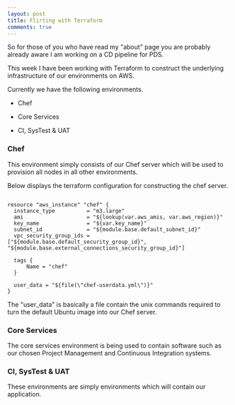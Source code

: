 ```yaml
---
layout: post
title: Flirting with Terraform
comments: true
---
```


So for those of you who have read my "about" page you are probably already aware I am working on a CD pipeline for PDS.

This week I have been working with Terraform to construct the underlying infrastructure of our environments on AWS.

Currently we have the following environments.

* Chef

* Core Services

* CI, SysTest & UAT

### Chef

This environment simply consists of our Chef server which will be used to provision all nodes in all other environments.

Below displays the terraform configuration for constructing the chef server.

~~~~~~~~

resource "aws_instance" "chef" {
  instance_type          = "m3.large"
  ami                    = "${lookup(var.aws_amis, var.aws_region)}"
  key_name               = "${var.key_name}"
  subnet_id              = "${module.base.default_subnet_id}"
  vpc_security_group_ids = ["${module.base.default_security_group_id}", "${module.base.external_connections_security_group_id}"]

  tags {
      Name = "chef"
  }

  user_data = "${file(\"chef-userdata.yml\")}"
}

~~~~~~~~

The "user_data" is basically a file contain the unix commands required to turn the default Ubuntu image into our Chef server.

### Core Services

The core services environment is being used to contain software such as our chosen Project Management and Continuous Integration systems.

### CI, SysTest & UAT

These environments are simply environments which will contain our application.

